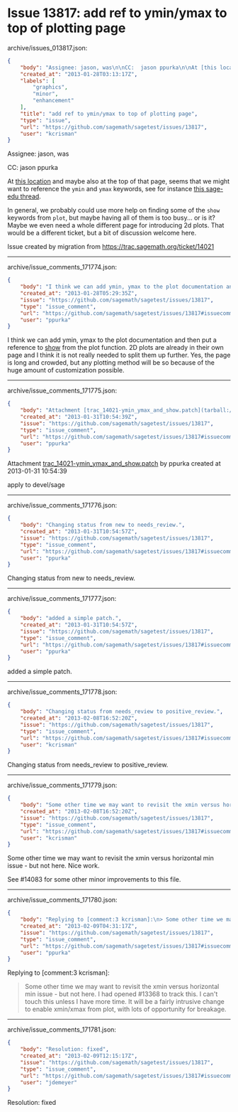 # Issue 13817: add ref to ymin/ymax to top of plotting page

archive/issues_013817.json:
```json
{
    "body": "Assignee: jason, was\n\nCC:  jason ppurka\n\nAt [this location](http://sagemath.org/doc/reference/sage/plot/plot.html#sage.plot.plot.plot) and maybe also at the top of that page, seems that we might want to reference the `ymin` and `ymax` keywords, see for instance [this sage-edu thread](http://groups.google.com/group/sage-edu/browse_thread/thread/f39196314bd2adcf).  \n\nIn general, we probably could use more help on finding some of the `show` keywords from `plot`, but maybe having all of them is too busy... or is it?  Maybe we even need a whole different page for introducing 2d plots.  That would be a different ticket, but a bit of discussion welcome here.\n\nIssue created by migration from https://trac.sagemath.org/ticket/14021\n\n",
    "created_at": "2013-01-28T03:13:17Z",
    "labels": [
        "graphics",
        "minor",
        "enhancement"
    ],
    "title": "add ref to ymin/ymax to top of plotting page",
    "type": "issue",
    "url": "https://github.com/sagemath/sagetest/issues/13817",
    "user": "kcrisman"
}
```
Assignee: jason, was

CC:  jason ppurka

At [this location](http://sagemath.org/doc/reference/sage/plot/plot.html#sage.plot.plot.plot) and maybe also at the top of that page, seems that we might want to reference the `ymin` and `ymax` keywords, see for instance [this sage-edu thread](http://groups.google.com/group/sage-edu/browse_thread/thread/f39196314bd2adcf).  

In general, we probably could use more help on finding some of the `show` keywords from `plot`, but maybe having all of them is too busy... or is it?  Maybe we even need a whole different page for introducing 2d plots.  That would be a different ticket, but a bit of discussion welcome here.

Issue created by migration from https://trac.sagemath.org/ticket/14021





---

archive/issue_comments_171774.json:
```json
{
    "body": "I think we can add ymin, ymax to the plot documentation and then put a reference to [show](http://sagemath.org/doc/reference/sage/plot/graphics.html#sage.plot.graphics.Graphics.show) from the plot function. 2D plots are already in their own page and I think it is not really needed to split them up further. Yes, the page is long and crowded, but any plotting method will be so because of the huge amount of customization possible.",
    "created_at": "2013-01-28T05:29:35Z",
    "issue": "https://github.com/sagemath/sagetest/issues/13817",
    "type": "issue_comment",
    "url": "https://github.com/sagemath/sagetest/issues/13817#issuecomment-171774",
    "user": "ppurka"
}
```

I think we can add ymin, ymax to the plot documentation and then put a reference to [show](http://sagemath.org/doc/reference/sage/plot/graphics.html#sage.plot.graphics.Graphics.show) from the plot function. 2D plots are already in their own page and I think it is not really needed to split them up further. Yes, the page is long and crowded, but any plotting method will be so because of the huge amount of customization possible.



---

archive/issue_comments_171775.json:
```json
{
    "body": "Attachment [trac_14021-ymin_ymax_and_show.patch](tarball://root/attachments/some-uuid/ticket14021/trac_14021-ymin_ymax_and_show.patch) by ppurka created at 2013-01-31 10:54:39\n\napply to devel/sage",
    "created_at": "2013-01-31T10:54:39Z",
    "issue": "https://github.com/sagemath/sagetest/issues/13817",
    "type": "issue_comment",
    "url": "https://github.com/sagemath/sagetest/issues/13817#issuecomment-171775",
    "user": "ppurka"
}
```

Attachment [trac_14021-ymin_ymax_and_show.patch](tarball://root/attachments/some-uuid/ticket14021/trac_14021-ymin_ymax_and_show.patch) by ppurka created at 2013-01-31 10:54:39

apply to devel/sage



---

archive/issue_comments_171776.json:
```json
{
    "body": "Changing status from new to needs_review.",
    "created_at": "2013-01-31T10:54:57Z",
    "issue": "https://github.com/sagemath/sagetest/issues/13817",
    "type": "issue_comment",
    "url": "https://github.com/sagemath/sagetest/issues/13817#issuecomment-171776",
    "user": "ppurka"
}
```

Changing status from new to needs_review.



---

archive/issue_comments_171777.json:
```json
{
    "body": "added a simple patch.",
    "created_at": "2013-01-31T10:54:57Z",
    "issue": "https://github.com/sagemath/sagetest/issues/13817",
    "type": "issue_comment",
    "url": "https://github.com/sagemath/sagetest/issues/13817#issuecomment-171777",
    "user": "ppurka"
}
```

added a simple patch.



---

archive/issue_comments_171778.json:
```json
{
    "body": "Changing status from needs_review to positive_review.",
    "created_at": "2013-02-08T16:52:20Z",
    "issue": "https://github.com/sagemath/sagetest/issues/13817",
    "type": "issue_comment",
    "url": "https://github.com/sagemath/sagetest/issues/13817#issuecomment-171778",
    "user": "kcrisman"
}
```

Changing status from needs_review to positive_review.



---

archive/issue_comments_171779.json:
```json
{
    "body": "Some other time we may want to revisit the xmin versus horizontal min issue - but not here.  Nice work.\n\nSee #14083 for some other minor improvements to this file.",
    "created_at": "2013-02-08T16:52:20Z",
    "issue": "https://github.com/sagemath/sagetest/issues/13817",
    "type": "issue_comment",
    "url": "https://github.com/sagemath/sagetest/issues/13817#issuecomment-171779",
    "user": "kcrisman"
}
```

Some other time we may want to revisit the xmin versus horizontal min issue - but not here.  Nice work.

See #14083 for some other minor improvements to this file.



---

archive/issue_comments_171780.json:
```json
{
    "body": "Replying to [comment:3 kcrisman]:\n> Some other time we may want to revisit the xmin versus horizontal min issue - but not here.\nI had opened #13368 to track this. I can't touch this unless I have more time. It will be a fairly intrusive change to enable xmin/xmax from plot, with lots of opportunity for breakage.",
    "created_at": "2013-02-09T04:31:17Z",
    "issue": "https://github.com/sagemath/sagetest/issues/13817",
    "type": "issue_comment",
    "url": "https://github.com/sagemath/sagetest/issues/13817#issuecomment-171780",
    "user": "ppurka"
}
```

Replying to [comment:3 kcrisman]:
> Some other time we may want to revisit the xmin versus horizontal min issue - but not here.
I had opened #13368 to track this. I can't touch this unless I have more time. It will be a fairly intrusive change to enable xmin/xmax from plot, with lots of opportunity for breakage.



---

archive/issue_comments_171781.json:
```json
{
    "body": "Resolution: fixed",
    "created_at": "2013-02-09T12:15:17Z",
    "issue": "https://github.com/sagemath/sagetest/issues/13817",
    "type": "issue_comment",
    "url": "https://github.com/sagemath/sagetest/issues/13817#issuecomment-171781",
    "user": "jdemeyer"
}
```

Resolution: fixed
